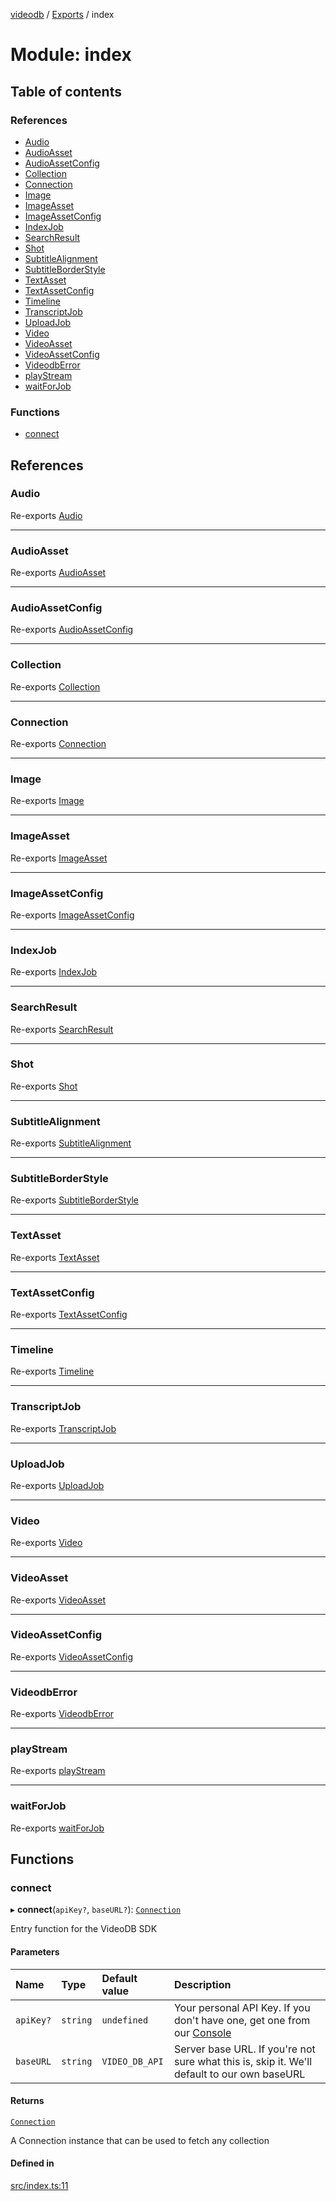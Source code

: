[videodb](../README.md) / [Exports](../modules.md) / index

# Module: index

## Table of contents

### References

- [Audio](index.md#audio)
- [AudioAsset](index.md#audioasset)
- [AudioAssetConfig](index.md#audioassetconfig)
- [Collection](index.md#collection)
- [Connection](index.md#connection)
- [Image](index.md#image)
- [ImageAsset](index.md#imageasset)
- [ImageAssetConfig](index.md#imageassetconfig)
- [IndexJob](index.md#indexjob)
- [SearchResult](index.md#searchresult)
- [Shot](index.md#shot)
- [SubtitleAlignment](index.md#subtitlealignment)
- [SubtitleBorderStyle](index.md#subtitleborderstyle)
- [TextAsset](index.md#textasset)
- [TextAssetConfig](index.md#textassetconfig)
- [Timeline](index.md#timeline)
- [TranscriptJob](index.md#transcriptjob)
- [UploadJob](index.md#uploadjob)
- [Video](index.md#video)
- [VideoAsset](index.md#videoasset)
- [VideoAssetConfig](index.md#videoassetconfig)
- [VideodbError](index.md#videodberror)
- [playStream](index.md#playstream)
- [waitForJob](index.md#waitforjob)

### Functions

- [connect](index.md#connect)

## References

### Audio

Re-exports [Audio](../classes/core_audio.Audio.md)

___

### AudioAsset

Re-exports [AudioAsset](../classes/core_asset.AudioAsset.md)

___

### AudioAssetConfig

Re-exports [AudioAssetConfig](types_config.md#audioassetconfig)

___

### Collection

Re-exports [Collection](../classes/core_collection.Collection.md)

___

### Connection

Re-exports [Connection](../classes/core_connection.Connection.md)

___

### Image

Re-exports [Image](../classes/core_image.Image.md)

___

### ImageAsset

Re-exports [ImageAsset](../classes/core_asset.ImageAsset.md)

___

### ImageAssetConfig

Re-exports [ImageAssetConfig](types_config.md#imageassetconfig)

___

### IndexJob

Re-exports [IndexJob](../classes/utils_job.IndexJob.md)

___

### SearchResult

Re-exports [SearchResult](../classes/core_search_searchResult.SearchResult.md)

___

### Shot

Re-exports [Shot](../classes/core_shot.Shot.md)

___

### SubtitleAlignment

Re-exports [SubtitleAlignment](../enums/core_config.SubtitleAlignment.md)

___

### SubtitleBorderStyle

Re-exports [SubtitleBorderStyle](../enums/core_config.SubtitleBorderStyle.md)

___

### TextAsset

Re-exports [TextAsset](../classes/core_asset.TextAsset.md)

___

### TextAssetConfig

Re-exports [TextAssetConfig](types_config.md#textassetconfig)

___

### Timeline

Re-exports [Timeline](../classes/core_timeline.Timeline.md)

___

### TranscriptJob

Re-exports [TranscriptJob](../classes/utils_job.TranscriptJob.md)

___

### UploadJob

Re-exports [UploadJob](../classes/utils_job.UploadJob.md)

___

### Video

Re-exports [Video](../classes/core_video.Video.md)

___

### VideoAsset

Re-exports [VideoAsset](../classes/core_asset.VideoAsset.md)

___

### VideoAssetConfig

Re-exports [VideoAssetConfig](types_config.md#videoassetconfig)

___

### VideodbError

Re-exports [VideodbError](../classes/utils_error.VideodbError.md)

___

### playStream

Re-exports [playStream](utils.md#playstream)

___

### waitForJob

Re-exports [waitForJob](utils.md#waitforjob)

## Functions

### connect

▸ **connect**(`apiKey?`, `baseURL?`): [`Connection`](../classes/core_connection.Connection.md)

Entry function for the VideoDB SDK

#### Parameters

| Name | Type | Default value | Description |
| :------ | :------ | :------ | :------ |
| `apiKey?` | `string` | `undefined` | Your personal API Key. If you don't have one, get one from our [Console](https://console.videodb.io) |
| `baseURL` | `string` | `VIDEO_DB_API` | Server base URL. If you're not sure what this is, skip it. We'll default to our own baseURL |

#### Returns

[`Connection`](../classes/core_connection.Connection.md)

A Connection instance that can be used to fetch any collection

#### Defined in

[src/index.ts:11](https://github.com/video-db/videodb-node/blob/4dc9a20/src/index.ts#L11)
